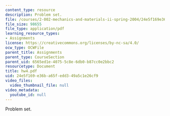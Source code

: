 ```yaml
---
content_type: resource
description: Problem set.
file: /courses/2-002-mechanics-and-materials-ii-spring-2004/24e5f169e36ba65fedd349a5c1e26cf9_hw4.pdf
file_size: 98655
file_type: application/pdf
learning_resource_types:
- Assignments
license: https://creativecommons.org/licenses/by-nc-sa/4.0/
ocw_type: OCWFile
parent_title: Assignments
parent_type: CourseSection
parent_uid: 6565ed1e-4075-5c8e-6db0-b87cc0e2bbc2
resourcetype: Document
title: hw4.pdf
uid: 24e5f169-e36b-a65f-edd3-49a5c1e26cf9
video_files:
  video_thumbnail_file: null
video_metadata:
  youtube_id: null
---
```

Problem set.